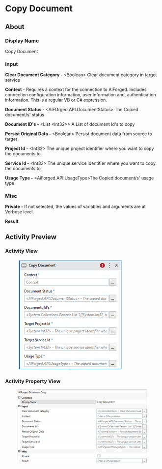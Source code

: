 # Copy Document

## About

### Display Name

Copy Document

### Input

**Clear Document Category -** \<Boolean> Clear document category in target service

**Context** - Requires a context for the connection to AIForged. Includes connection configuration information, user information and, authentication information. This is a regular VB or C# expression.

**Document Status -** \<AiFOrged.API.DocumentStatus> The Copied document/s' status

**Document ID's -** \<List \<Int32>> A List of document Id's to copy

**Persist Original Data -** \<Boolean> Persist document data from source to target

**Project Id** - \<Int32> The unique project identifier where you want to copy the documents to

**Service Id -** \<Int32> The unique service identifier where you want to copy the documents to

**Usage Type -** \<AiForged.API.UsageType>The Copied document/s' usage type

### Misc

**Private -** If not selected, the values of variables and arguments are at Verbose level.

**Result**

## Activity Preview

### Activity View

<figure><img src="../../../assets/image (111) (1).png" alt=""><figcaption></figcaption></figure>

### Activity Property View

<figure><img src="../../../assets/image (43) (2).png" alt=""><figcaption></figcaption></figure>

